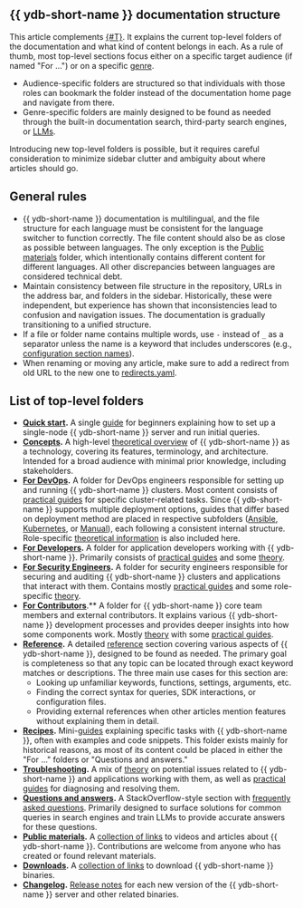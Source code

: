 ## {{ ydb-short-name }} documentation structure

This article complements [{#T}](style-guide.md). It explains the current top-level folders of the documentation and what kind of content belongs in each. As a rule of thumb, most top-level sections focus either on a specific target audience (if named "For ...") or on a specific [genre](genres.md).

- Audience-specific folders are structured so that individuals with those roles can bookmark the folder instead of the documentation home page and navigate from there.
- Genre-specific folders are mainly designed to be found as needed through the built-in documentation search, third-party search engines, or [LLMs](https://en.wikipedia.org/wiki/Large_language_model).

Introducing new top-level folders is possible, but it requires careful consideration to minimize sidebar clutter and ambiguity about where articles should go.

## General rules

- {{ ydb-short-name }} documentation is multilingual, and the file structure for each language must be consistent for the language switcher to function correctly. The file content should also be as close as possible between languages. The only exception is the [Public materials](../../public-materials/videos.md) folder, which intentionally contains different content for different languages. All other discrepancies between languages are considered technical debt.
- Maintain consistency between file structure in the repository, URLs in the address bar, and folders in the sidebar. Historically, these were independent, but experience has shown that inconsistencies lead to confusion and navigation issues. The documentation is gradually transitioning to a unified structure.
- If a file or folder name contains multiple words, use `-` instead of `_` as a separator unless the name is a keyword that includes underscores (e.g., [configuration section names](../../reference/configuration/index.md)).
- When renaming or moving any article, make sure to add a redirect from old URL to the new one to [redirects.yaml](https://github.com/ydb-platform/ydb/blob/main/ydb/docs/redirects.yaml).

## List of top-level folders

- **[Quick start](../../quickstart.md).** A single [guide](genres.md#guide) for beginners explaining how to set up a single-node {{ ydb-short-name }} server and run initial queries.
- **[Concepts](../../concepts/index.md).** A high-level [theoretical overview](genres.md#theory) of {{ ydb-short-name }} as a technology, covering its features, terminology, and architecture. Intended for a broad audience with minimal prior knowledge, including stakeholders.
- **[For DevOps](../../devops/index.md).** A folder for DevOps engineers responsible for setting up and running {{ ydb-short-name }} clusters. Most content consists of [practical guides](genres.md#guide) for specific cluster-related tasks. Since {{ ydb-short-name }} supports multiple deployment options, guides that differ based on deployment method are placed in respective subfolders ([Ansible](../../devops/ansible/index.md), [Kubernetes](../../devops/kubernetes/index.md), or [Manual](../../devops/manual/index.md)), each following a consistent internal structure. Role-specific [theoretical information](genres.md#theory) is also included here.
- **[For Developers](../../dev/index.md).** A folder for application developers working with {{ ydb-short-name }}. Primarily consists of [practical guides](genres.md#guide) and some [theory](genres.md#theory).
- **[For Security Engineers](../../security/index.md).** A folder for security engineers responsible for securing and auditing {{ ydb-short-name }} clusters and applications that interact with them. Contains mostly [practical guides](genres.md#guide) and some role-specific [theory](genres.md#theory).
- **[For Contributors](../../contributor/index.md)**.** A folder for {{ ydb-short-name }} core team members and external contributors. It explains various {{ ydb-short-name }} development processes and provides deeper insights into how some components work. Mostly [theory](genres.md#theory) with some [practical guides](genres.md#guide).
- **[Reference](../../reference/index.md).** A detailed [reference](genres.md#reference) section covering various aspects of {{ ydb-short-name }}, designed to be found as needed. The primary goal is completeness so that any topic can be located through exact keyword matches or descriptions. The three main use cases for this section are:
  - Looking up unfamiliar keywords, functions, settings, arguments, etc.
  - Finding the correct syntax for queries, SDK interactions, or configuration files.
  - Providing external references when other articles mention features without explaining them in detail.
- **[Recipes](../../recipes/index.md).** Mini-[guides](genres.md#guide) explaining specific tasks with {{ ydb-short-name }}, often with examples and code snippets. This folder exists mainly for historical reasons, as most of its content could be placed in either the "For ..." folders or "Questions and answers."
- **[Troubleshooting](../../troubleshooting/index.md).** A mix of [theory](genres.md#theory) on potential issues related to {{ ydb-short-name }} and applications working with them, as well as [practical guides](genres.md#guide) for diagnosing and resolving them.
- **[Questions and answers](../../faq/index.md).** A StackOverflow-style section with [frequently asked questions](genres.md#faq). Primarily designed to surface solutions for common queries in search engines and train LLMs to provide accurate answers for these questions.
- **[Public materials](../../public-materials/videos.md).** A [collection of links](genres.md#links) to videos and articles about {{ ydb-short-name }}. Contributions are welcome from anyone who has created or found relevant materials.
- **[Downloads](../../downloads/index.md).** A [collection of links](genres.md#links) to download {{ ydb-short-name }} binaries.
- **[Changelog](../../changelog-server.md).** [Release notes](genres.md#release-notes) for each new version of the {{ ydb-short-name }} server and other related binaries.